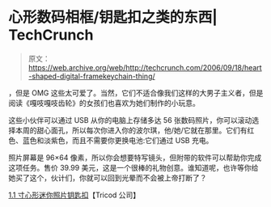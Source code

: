 # 心形数码相框/钥匙扣之类的东西| TechCrunch

> 原文：<https://web.archive.org/web/http://techcrunch.com/2006/09/18/heart-shaped-digital-framekeychain-thing/>

，但是 OMG 这些太可爱了。当然，它们不适合像我们这样的大男子主义者，但是阅读《嘎吱嘎吱齿轮》的女孩们也喜欢为她们制作的小玩意。

这些小伙伴可以通过 USB 从你的电脑上存储多达 56 张数码照片，你可以滚动选择本周的甜心面孔，所以每次你进入你的波尔琪，他/她/它就在那里。它们有红色、蓝色和淡紫色，而且不需要你更换电池:它们通过 USB 充电。

照片屏幕是 96×64 像素，所以你会想要特写镜头，但附带的软件可以帮助你完成这项任务。售价 39.99 美元，这是一个很棒的礼物创意。谁知道呢，也许等你给她买了这个，伙计们，你就可以回到光晕而不会被上帝打断了？

[1.1 寸心形迷你照片钥匙扣](https://web.archive.org/web/20151221185105/http://www.tricodinc.com/1heartshapeddigitalframe.htm)【Tricod 公司】